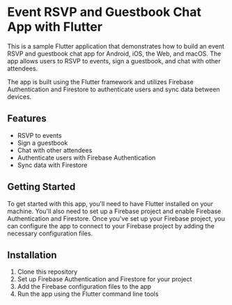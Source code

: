 # Event RSVP and Guestbook Chat App with Flutter

This is a sample Flutter application that demonstrates how to build an event RSVP and guestbook chat app for Android, iOS, the Web, and macOS. The app allows users to RSVP to events, sign a guestbook, and chat with other attendees.

The app is built using the Flutter framework and utilizes Firebase Authentication and Firestore to authenticate users and sync data between devices. 

## Features
- RSVP to events
- Sign a guestbook
- Chat with other attendees
- Authenticate users with Firebase Authentication
- Sync data with Firestore

## Getting Started
To get started with this app, you'll need to have Flutter installed on your machine. You'll also need to set up a Firebase project and enable Firebase Authentication and Firestore. Once you've set up your Firebase project, you can configure the app to connect to your Firebase project by adding the necessary configuration files.

## Installation
1. Clone this repository
2. Set up Firebase Authentication and Firestore for your project
3. Add the Firebase configuration files to the app
4. Run the app using the Flutter command line tools
